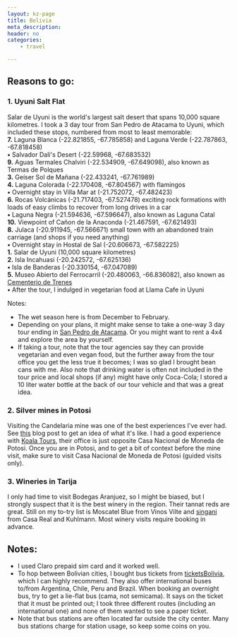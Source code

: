 ```yaml
---
layout: kz-page
title: Bolivia
meta_description: 
header: no
categories:
    - travel

---
```


## Reasons to go:

### <a name="salt"></a> 1. Uyuni Salt Flat

Salar de Uyuni is the world's largest salt desert that spans 10,000 square kilometres. I took a 3 day tour from San Pedro de Atacama to Uyuni, which included these stops, numbered from most to least memorable:  
**7.** Laguna Blanca (-22.821855, -67.785858) and Laguna Verde (-22.787863, -67.818458)  
**&#x2022;** Salvador Dali's Desert (-22.59968, -67.683532)  
**9.** Aguas Termales Chalviri (-22.534909, -67.649098), also known as Termas de Polques  
**3.** Geíser Sol de Mañana (-22.433241, -67.761989)  
**4.** Laguna Colorada (-22.170408, -67.804567) with flamingos  
**&#x2022;** Overnight stay in Villa Mar at (-21.752072, -67.482423)  
**6.** Rocas Volcánicas (-21.717403, -67.527478) exciting rock formations with loads of easy climbs to recover from long drives in a car  
**&#x2022;** Laguna Negra (-21.594636, -67.596647), also known as Laguna Catal  
**10.** Viewpoint of Cañon de la Anaconda (-21.467591, -67.621493)  
**8.** Julaca (-20.911945, -67.566671) small town with an abandoned train carriage (and shops if you need anything)  
**&#x2022;** Overnight stay in Hostal de Sal (-20.606673, -67.582225)  
**1.** Salar de Uyuni (10,000 square kilometres)  
**2.** Isla Incahuasi (-20.242572, -67.625136)  
**&#x2022;** Isla de Banderas (-20.330154, -67.047089)  
**5.** Museo Abierto del Ferrocarril (-20.480063, -66.836082), also known as [Cementerio de Trenes](https://www.atlasobscura.com/places/great-train-graveyard)  
**&#x2022;** After the tour, I indulged in vegetarian food at Llama Cafe in Uyuni  

Notes:
* The wet season here is from December to February.
* Depending on your plans, it might make sense to take a one-way 3 day tour ending in [San Pedro de Atacama](/travel/chile/#atacama). Or you might want to rent a 4x4 and explore the area by yourself.
* If taking a tour, note that the tour agencies say they can provide vegetarian and even vegan food, but the further away from the tour office you get the less true it becomes; I was so glad I brought bean cans with me. Also note that drinking water is often not included in the tour price and local shops (if any) might have only Coca-Cola; I stored a 10 liter water bottle at the back of our tour vehicle and that was a great idea.

### 2. Silver mines in Potosi

Visiting the Candelaria mine was one of the best experiences I've ever had. See [this](https://www.emilyluxton.co.uk/bolivia/potosi-mine/) blog post to get an idea of what it's like. I had a good experience with [Koala Tours](http://koalabolivia.com.bo/), their office is just opposite Casa Nacional de Moneda de Potosi. Once you are in Potosi, and to get a bit of context before the mine visit, make sure to visit Casa Nacional de Moneda de Potosi (guided visits only). 

### 3. Wineries in Tarija 

I only had time to visit Bodegas Aranjuez, so I might be biased, but I strongly suspect that it is the best winery in the region. Their tannat reds are great. Still on my to-try list is Moscatel Blue from Vinos Vilte and [singani](https://en.wikipedia.org/wiki/Singani) from Casa Real and Kuhlmann. Most winery visits require booking in advance.

## Notes:

* I used Claro prepaid sim card and it worked well.
* To hop between Bolivian cities, I bought bus tickets from [ticketsBolivia](https://www.ticketsbolivia.com/), which I can highly recommend. They also offer international buses to/from Argentina, Chile, Peru and Brazil. When booking an overnight bus, try to get a lie-flat bus (cama, not semicama). It says on the ticket that it must be printed out; I took three different routes (including an international one) and none of them wanted to see a paper ticket.
* Note that bus stations are often located far outside the city center. Many bus stations charge for station usage, so keep some coins on you.
